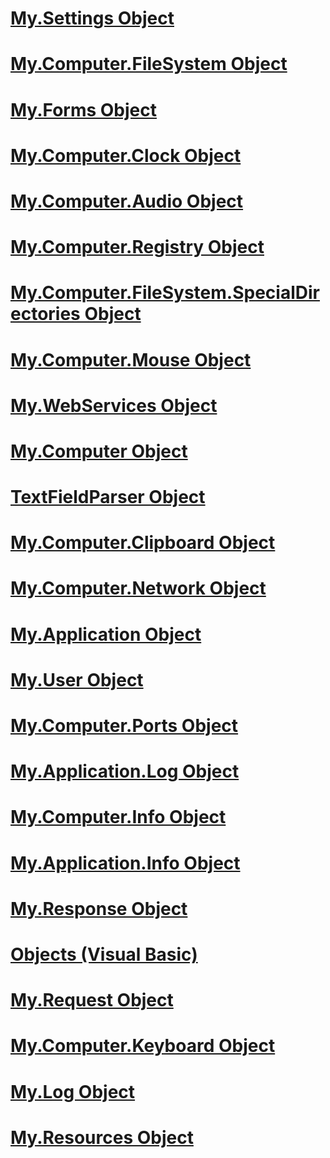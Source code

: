 # [My.Settings Object](my-settings-object.md)
# [My.Computer.FileSystem Object](my-computer-filesystem-object.md)
# [My.Forms Object](my-forms-object.md)
# [My.Computer.Clock Object](my-computer-clock-object.md)
# [My.Computer.Audio Object](my-computer-audio-object.md)
# [My.Computer.Registry Object](my-computer-registry-object.md)
# [My.Computer.FileSystem.SpecialDirectories Object](my-computer-filesystem-specialdirectories-object.md)
# [My.Computer.Mouse Object](my-computer-mouse-object.md)
# [My.WebServices Object](my-webservices-object.md)
# [My.Computer Object](my-computer-object.md)
# [TextFieldParser Object](textfieldparser-object.md)
# [My.Computer.Clipboard Object](my-computer-clipboard-object.md)
# [My.Computer.Network Object](my-computer-network-object.md)
# [My.Application Object](my-application-object.md)
# [My.User Object](my-user-object.md)
# [My.Computer.Ports Object](my-computer-ports-object.md)
# [My.Application.Log Object](my-application-log-object.md)
# [My.Computer.Info Object](my-computer-info-object.md)
# [My.Application.Info Object](my-application-info-object.md)
# [My.Response Object](my-response-object.md)
# [Objects (Visual Basic)](index.md)
# [My.Request Object](my-request-object.md)
# [My.Computer.Keyboard Object](my-computer-keyboard-object.md)
# [My.Log Object](my-log-object.md)
# [My.Resources Object](my-resources-object.md)
